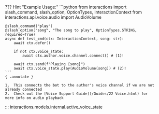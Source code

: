 ??? Hint "Example Usage:"
    ```python
    from interactions import slash_command, slash_option, OptionTypes, InteractionContext
    from interactions.api.voice.audio import AudioVolume


    @slash_command("play")
    @slash_option("song", "The song to play", OptionTypes.STRING, required=True)
    async def test_cmd(ctx: InteractionContext, song: str):
        await ctx.defer()

        if not ctx.voice_state:
            await ctx.author.voice.channel.connect() # (1)!

        await ctx.send(f"Playing {song}")
        await ctx.voice_state.play(AudioVolume(song)) # (2)!
    ```
    { .annotate }

    1.  This connects the bot to the author's voice channel if we are not already connected
    2.  Check out the [Voice Support Guide](/Guides/22 Voice.html) for more info on audio playback

::: interactions.models.internal.active_voice_state
